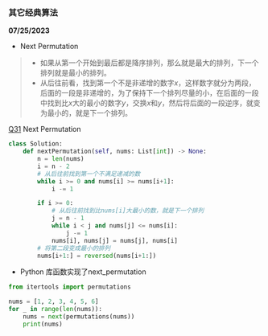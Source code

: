 ### 其它经典算法

**07/25/2023**

- Next Permutation
> - 如果从第一个开始到最后都是降序排列，那么就是最大的排列，下一个排列就是最小的排列。
> - 从后往前看，找到第一个不是非递增的数字$`x`$，这样数字就分为两段，后面的一段是非递增的，为了保持下一个排列尽量的小，在后面的一段中找到比$`x`$大的最小的数字$`y`$，交换$`x`$和$`y`$，然后将后面的一段逆序，就变为最小的，就是下一个排列。


[Q31] Next Permutation

```python
class Solution:
    def nextPermutation(self, nums: List[int]) -> None:
        n = len(nums)
        i = n - 2
        # 从后往前找到第一个不满足递减的数
        while i >= 0 and nums[i] >= nums[i+1]:
            i -= 1

        if i >= 0:
            # 从后往前找到比nums[i]大最小的数，就是下一个排列
            j = n - 1
            while i < j and nums[j] <= nums[i]:
                j -= 1
            nums[i], nums[j] = nums[j], nums[i]
        # 将第二段变成最小的排列
        nums[i+1:] = reversed(nums[i+1:])
```
 - Python 库函数实现了next_permutation

```python
from itertools import permutations

nums = [1, 2, 3, 4, 5, 6]
for _ in range(len(nums)):
    nums = next(permutations(nums))
    print(nums)
```
 

[//]: # 
   [Q31]: <https://leetcode.com/problems/next-permutation/submissions/>